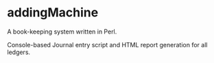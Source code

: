 # addingMachine

A book-keeping system written in Perl.

Console-based Journal entry script and HTML report generation for all ledgers.

